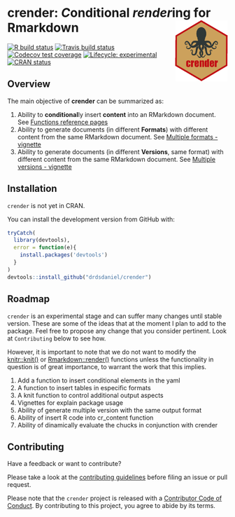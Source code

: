 
<!-- README.md is generated from README.Rmd. Please edit that file -->

# crender: *C*onditional *render*ing for Rmarkdown <img src="man/figures/logo.png" align="right" width=120 height=139 alt="" />

<!-- badges: start -->

[![R build
status](https://github.com/drdsdaniel/crender/workflows/R-CMD-check/badge.svg)](https://github.com/drdsdaniel/crender/actions)
[![Travis build
status](https://travis-ci.com/drdsdaniel/crender.svg?branch=master)](https://travis-ci.com/drdsdaniel/crender)
[![Codecov test
coverage](https://codecov.io/gh/drdsdaniel/crender/branch/master/graph/badge.svg)](https://codecov.io/gh/drdsdaniel/crender?branch=master)
[![Lifecycle:
experimental](https://img.shields.io/badge/lifecycle-experimental-orange.svg)](https://www.tidyverse.org/lifecycle/#experimental)
[![CRAN
status](https://www.r-pkg.org/badges/version/crender)](https://CRAN.R-project.org/package=crender)
<!-- badges: end -->

## Overview

The main objective of **crender** can be summarized as:

1.  Ability to **conditional**ly insert **content** into an RMarkdown
    document. See [Functions reference pages](./reference/index.html)
2.  Ability to generate documents (in different **Formats**) with
    different content from the same RMarkdown document. See [Multiple
    formats - vignette](./articles/multiple-formats.html)
3.  Ability to generate documents (in different **Versions**, same
    format) with different content from the same RMarkdown document. See
    [Multiple versions - vignette](./articles/multiple-formats.html)

## Installation

`crender` is not yet in CRAN.
<!-- You can install the released version of crender from [CRAN](https://CRAN.R-project.org) with: -->

<!-- ``` r -->

<!-- install.packages("crender") -->

<!-- ``` -->

You can install the development version from GitHub with:

``` r
tryCatch(
  library(devtools),
  error = function(e){
    install.packages('devtools')
  }
)
devtools::install_github("drdsdaniel/crender")
```

## Roadmap

`crender` is an experimental stage and can suffer many changes until
stable version. These are some of the ideas that at the moment I plan to
add to the package. Feel free to propose any change that you consider
pertinent. Look at `Contributing` below to see how.

However, it is important to note that we do not want to modify the
[knitr::knit()](https://rdrr.io/github/forks-micael/knitr/man/knit.html)
or [Rmarkdown::render()](https://rdrr.io/cran/rmarkdown/man/render.html)
functions unless the functionality in question is of great importance,
to warrant the work that this implies.

1.  Add a function to insert conditional elements in the yaml
    <!-- Desarrollar esta función: author: "r crender::cr_toggle('Daniel E. de la Rosa', 'crender core team', only = NULL, cr_dbl = NULL)" -->
2.  A function to insert tables in especific formats
    <!-- Falta la función cr_table -->
3.  A knit function to control additional output aspects
4.  Vignettes for explain package usage
    <!-- La viñeta crender explica la mayoría de las funcionalidades con multiples formatos, referencia la viñeta de multiples versiones tanto como tal, como la opción de multilingual output. Una viñeta para las versiones con el mismo formato y en una seccón de esta sugerir la posibilidad de generar documento multilingue -->
5.  Ability of generate multiple version with the same output format
    <!-- Si de verdad puedo poner múltiples rmarkdown::render dentro de la function knit, cual es el plan para rmd.polyglot, entonces tambien puedo hacer que crender cree distintas versiones de un mismo documento. Utilizando ver1...vern en lugar de lang1...langn. La idea básicamente es que pongo tantos lang(ver) en los párametros como idiomas(versiones) del mismo documento quiero. Entonces mientras pueda hacer que la funcion knit ejecute rmarkdown::render tantas veces como estos parámetros haya, intercalandolos 1 a 1, entonces puedo manipular los cr_val, incluso puedo combinar esto con los formatos de documentos, es decir que puedo tener distintas versiones en varios formatos con algunas diferencias en cada uno. En fin, los formatos tienen sentido porque puedo hacer una presentación por ejemplo al mismo tiempo, o porque puedo tener una versión html con elementos interactivos. Las versiones vendrían primero que los idiomas, ya que con las versiones puedo hacer lo de los idiomas.
    
    Tener un parámetro ver_append que haga que las versiones posteriores incluyan las anteriores. Así me evito tener que estar escribiendo más y más versiones las funciones que aplican a más de una versión.
    
     En los parámetros para las versiones me gustaría incluir nombres para las versiones más que verdadero o falso.
    
    A la cr_knit function le pueda pasar un argumento correspondiente al nombre de salida del documento.
    
    cr_switch un valor específico para cada formato(lan/ver). Esto más para el yaml, para el contenido mejor utilizar el argumento cr_only -->
6.  Ability of insert R code into cr\_content function
    <!-- usar |&mean(df$x)| para insertar código a ser evaluado. o yo puedo hacer que internamente una funcion como cr_RCode(mean(df$x)) se traduzca en |&mean(df$x)| para luego operar sobre ello.-->
7.  Ability of dinamically evaluate the chucks in conjunction with
    crender
    <!-- Crear una función cr_eval() para evaluar el código R condicionalmente, y así nisiquiera evaluo el código cuando este no va a ser insertado en documento actual. Esto es algo similar a como funciona tryCatch incluso puede ser de este tipo que todo el código vaya dentro de ella o puedo hacer que funciones con %>% o mejor aún de ambas formas. En verdad resulta igual de peligroso que el argumento eval del chuck a menos que logre hacer algun tipo de dependencia que haga que el código se evalue solo si es necesario en cualquier parte del documento. -->

<!-- Puedo utilizar esto para la evaluación dinámica. https://bookdown.org/yihui/rmarkdown-cookbook/load-cache.html -->

## Contributing

Have a feedback or want to contribute?

Please take a look at the [contributing
guidelines](https://drdsdaniel.github.io/crender/CONTRIBUTING.html)
before filing an issue or pull request.

Please note that the `crender` project is released with a [Contributor
Code of
Conduct](https://contributor-covenant.org/version/2/0/CODE_OF_CONDUCT.html).
By contributing to this project, you agree to abide by its terms.
